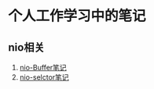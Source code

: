 # 个人工作学习中的笔记
## nio相关
1. [nio-Buffer笔记](https://github.com/yinzhongzheng/note/blob/master/md/nio-Buffer%E7%AC%94%E8%AE%B0.md)
2. [nio-selctor笔记](https://github.com/yinzhongzheng/note/blob/master/md/nio-Buffer%E7%AC%94%E8%AE%B0.md)
